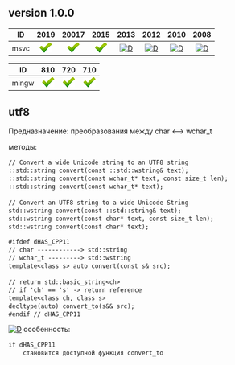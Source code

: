 ﻿
[P]: ../images/progress.png
[V]: ../images/success.png
[X]: ../images/failed.png
[D]: ../images/danger.png
[E]: ../images/empty.png
[N]: ../images/na.png

version 1.0.0
---

| **ID** | 2019      | 20017     | 2015      | 2013      | 2012      | 2010      | 2008      |  
|:------:|:---------:|:---------:|:---------:|:---------:|:---------:|:---------:|:---------:|  
| msvc   | [![V]][0] | [![V]][0] | [![V]][0] | [![D]][1] | [![D]][1] | [![D]][1] | [![D]][1] |  

| **ID**  | 810       | 720       | 710       |  
|:-------:|:---------:|:---------:|:---------:|  
| mingw   | [![V]][0] | [![V]][0] | [![V]][0] |  


[0]: #utf8  "преобразование utf16 <--> utf8"  
[1]: #utf8  "функция convert_to недоступна: требуется с++11"  

utf8
----

Предназначение: преобразования между char <--> wchar_t

методы:  

```
// Convert a wide Unicode string to an UTF8 string
::std::string convert(const ::std::wstring& text);
::std::string convert(const wchar_t* text, const size_t len);
::std::string convert(const wchar_t* text);

// Convert an UTF8 string to a wide Unicode String
std::wstring convert(const ::std::string& text);
std::wstring convert(const char* text, const size_t len);
std::wstring convert(const char* text);
```

```
#ifdef dHAS_CPP11
// char ------------> std::string
// wchar_t ---------> std::wstring
template<class s> auto convert(const s& src);

// return std::basic_string<ch>
// if 'ch' == 's' -> return reference
template<class ch, class s>
decltype(auto) convert_to(s&& src);
#endif // dHAS_CPP11

```

[![D]][1] особенность:  

```
if dHAS_CPP11
    становится доступной функция convert_to
```